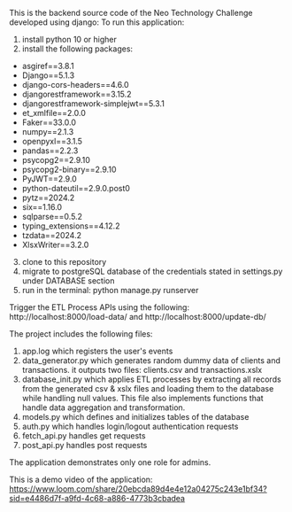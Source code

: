 This is the backend source code of the Neo Technology Challenge developed using django:
To run this application:
1. install python 10 or higher
2. install the following packages:
  - asgiref==3.8.1
  - Django==5.1.3
  - django-cors-headers==4.6.0
  - djangorestframework==3.15.2
  - djangorestframework-simplejwt==5.3.1
  - et_xmlfile==2.0.0
  - Faker==33.0.0
  - numpy==2.1.3
  - openpyxl==3.1.5
  - pandas==2.2.3
  - psycopg2==2.9.10
  - psycopg2-binary==2.9.10
  - PyJWT==2.9.0
  - python-dateutil==2.9.0.post0
  - pytz==2024.2
  - six==1.16.0
  - sqlparse==0.5.2
  - typing_extensions==4.12.2
  - tzdata==2024.2
  - XlsxWriter==3.2.0
3. clone to this repository
4. migrate to postgreSQL database of the credentials stated in settings.py under DATABASE section
5. run in the terminal: python manage.py runserver

Trigger the ETL Process APIs using the following: http://localhost:8000/load-data/ and  http://localhost:8000/update-db/

The project includes the following files:
1. app.log which registers the user's events
2. data_generator.py which generates random dummy data of clients and transactions. it outputs two files: clients.csv and transactions.xslx
3. database_init.py which applies ETL processes by extracting all records from the generated csv & xslx files and loading them to the database while handling null values. This file also implements functions that handle data aggregation and transformation.
4. models.py which defines and initializes tables of the database
5. auth.py which handles login/logout authentication requests
6. fetch_api.py handles get requests
7. post_api.py handles post requests

The application demonstrates only one role for admins. 

This is a demo video of the application: https://www.loom.com/share/20ebcda89d4e4e12a04275c243e1bf34?sid=e4486d7f-a9fd-4c68-a886-4773b3cbadea 
